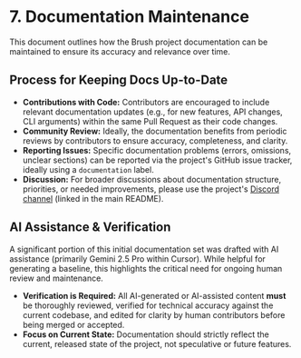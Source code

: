# 7. Documentation Maintenance

This document outlines how the Brush project documentation can be maintained to ensure its accuracy and relevance over time.

## Process for Keeping Docs Up-to-Date

*   **Contributions with Code:** Contributors are encouraged to include relevant documentation updates (e.g., for new features, API changes, CLI arguments) within the same Pull Request as their code changes.
*   **Community Review:** Ideally, the documentation benefits from periodic reviews by contributors to ensure accuracy, completeness, and clarity.
*   **Reporting Issues:** Specific documentation problems (errors, omissions, unclear sections) can be reported via the project's GitHub issue tracker, ideally using a `documentation` label.
*   **Discussion:** For broader discussions about documentation structure, priorities, or needed improvements, please use the project's [Discord channel](https://discord.gg/TbxJST2BbC) (linked in the main README).

## AI Assistance & Verification

A significant portion of this initial documentation set was drafted with AI assistance (primarily Gemini 2.5 Pro within Cursor). While helpful for generating a baseline, this highlights the critical need for ongoing human review and maintenance.

*   **Verification is Required:** All AI-generated or AI-assisted content **must** be thoroughly reviewed, verified for technical accuracy against the current codebase, and edited for clarity by human contributors before being merged or accepted.
*   **Focus on Current State:** Documentation should strictly reflect the current, released state of the project, not speculative or future features.